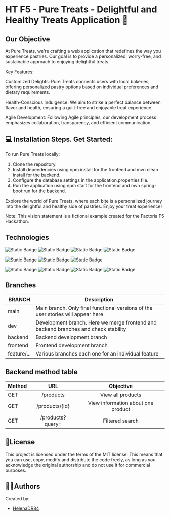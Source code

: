# HT F5 - Pure Treats - Delightful and Healthy Treats Application 🥐

## Our Objective

At Pure Treats, we're crafting a web application that redefines the way you experience pastries. Our goal is to provide a personalized, worry-free, and sustainable approach to enjoying delightful treats.

Key Features:

Customized Delights: Pure Treats connects users with local bakeries, offering personalized pastry options based on individual preferences and dietary requirements.

Health-Conscious Indulgence: We aim to strike a perfect balance between flavor and health, ensuring a guilt-free and enjoyable treat experience.

Agile Development: Following Agile principles, our development process emphasizes collaboration, transparency, and efficient communication.



## 💻 Installation Steps. Get Started:

To run Pure Treats locally:

1. Clone the repository.
2. Install dependencies using npm install for the frontend and mvn clean install for the backend.
3. Configure the database settings in the application.properties file.
4. Run the application using npm start for the frontend and mvn spring-boot:run for the backend.
   
Explore the world of Pure Treats, where each bite is a personalized journey into the delightful and healthy side of pastries. Enjoy your treat experience!

Note: This vision statement is a fictional example created for the Factoria F5 Hackathon.

## Technologies

![Static Badge](https://img.shields.io/badge/Java-v%2017-green)
![Static Badge](https://img.shields.io/badge/Spring-v%203.2.2-green?logo=spring)
![Static Badge](https://img.shields.io/badge/PostgreSQL-v%2042.7.1-green?logo=postgresql)
![Static Badge](https://img.shields.io/badge/React-v%208.2.43-green?logo=react)

![Static Badge](https://img.shields.io/badge/BackendDep-SpringWeb-blue)
![Static Badge](https://img.shields.io/badge/BackendDep-Spring%20Boot%20Dev%20Tools-blue)
![Static Badge](https://img.shields.io/badge/BackendDep-Maven-blue)


![Static Badge](https://img.shields.io/badge/FrontendDep-npm-red?logo=npm)
![Static Badge](https://img.shields.io/badge/FrontendDev-Vite%20v5.0.8-red?logo=vite)
![Static Badge](https://img.shields.io/badge/FrontendDep-Axios%20v.1.6.7-red?logo=axios)
![Static Badge](https://img.shields.io/badge/FrontendDep-MUI-red?logo=mui)



## Branches

| BRANCH   | Description                                                                           |
| -------- | ------------------------------------------------------------------------------------- |
| main     | Main branch. Only final functional versions of the user stories will appear here |
| dev      | Development branch. Here we merge frontend and backend branches and check stability |
| backend  | Backend development branch 
| frontend | Frontend development branch                                             |
| feature/...  | Various branches each one for an individual feature                            |



## Backend method table

| Method  | URL | Objective |
| ------------- |:-------------:|:-------------:|
| GET    | /products     | View all products |
| GET    | /products/{id}     |View information about one product|
| GET   | /products?query=    |Filtered search|







## 📜License

This project is licensed under the terms of the MIT license. This means that you can use, copy, modify and distribute the code freely, as long as you acknowledge the original authorship and do not use it for commercial purposes.


## 👩‍💻Authors
Created by:

- [HelenaDR84](https://github.com/HelenaDR84)
